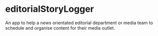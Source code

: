 # editorialStoryLogger
An app to help a news orientated editorial department or media team to schedule and organise content for their media outlet.
